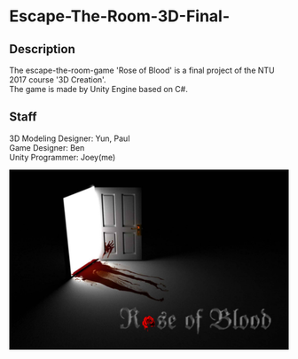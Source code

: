 # Escape-The-Room-3D-Final-

## Description
The escape-the-room-game 'Rose of Blood' is a final project of the NTU 2017 course '3D Creation'.
</br>
The game is made by Unity Engine based on C#.

## Staff
3D Modeling Designer: Yun, Paul
</br>
Game Designer: Ben
</br>
Unity Programmer: Joey(me)
</br>

![alt text](https://raw.githubusercontent.com/chiaohao/Escape-The-Room-3D-Final-/master/Assets/Resources/sprites/rose%20of%20blood.png)